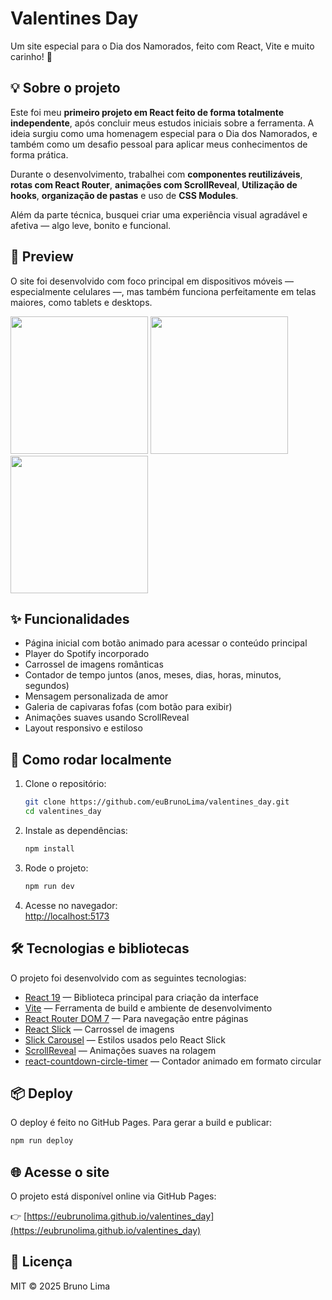 # Valentines Day

Um site especial para o Dia dos Namorados, feito com React, Vite e muito carinho! 💖

## 💡 Sobre o projeto

Este foi meu **primeiro projeto em React feito de forma totalmente independente**, após concluir meus estudos iniciais sobre a ferramenta. A ideia surgiu como uma homenagem especial para o Dia dos Namorados, e também como um desafio pessoal para aplicar meus conhecimentos de forma prática.

Durante o desenvolvimento, trabalhei com **componentes reutilizáveis**, **rotas com React Router**, **animações com ScrollReveal**, **Utilização de hooks**, **organização de pastas** e uso de **CSS Modules**.

Além da parte técnica, busquei criar uma experiência visual agradável e afetiva — algo leve, bonito e funcional.

## 💌 Preview

O site foi desenvolvido com foco principal em dispositivos móveis — especialmente celulares —, mas também funciona perfeitamente em telas maiores, como tablets e desktops.

 <img src="https://github.com/user-attachments/assets/d945d510-edf7-49da-97d1-9acac5382ba1" width="220" height="auto">
 <img src="https://github.com/user-attachments/assets/55d599d5-cfd0-4fa7-b2f4-1147ff2cd0c1" width="220" height="auto">
 <img src="https://github.com/user-attachments/assets/3d55797a-9ed9-4105-86b2-2b992fc3e25a" width="220" height="auto">

## ✨ Funcionalidades

- Página inicial com botão animado para acessar o conteúdo principal
- Player do Spotify incorporado
- Carrossel de imagens românticas
- Contador de tempo juntos (anos, meses, dias, horas, minutos, segundos)
- Mensagem personalizada de amor
- Galeria de capivaras fofas (com botão para exibir)
- Animações suaves usando ScrollReveal
- Layout responsivo e estiloso

## 🚀 Como rodar localmente

1. Clone o repositório:
   ```sh
   git clone https://github.com/euBrunoLima/valentines_day.git
   cd valentines_day
   ```

2. Instale as dependências:
   ```sh
   npm install
   ```

3. Rode o projeto:
   ```sh
   npm run dev
   ```

4. Acesse no navegador:  
   [http://localhost:5173](http://localhost:5173)

## 🛠️ Tecnologias e bibliotecas

O projeto foi desenvolvido com as seguintes tecnologias:

- [React 19](https://react.dev/) — Biblioteca principal para criação da interface
- [Vite](https://vitejs.dev/) — Ferramenta de build e ambiente de desenvolvimento
- [React Router DOM 7](https://reactrouter.com/) — Para navegação entre páginas
- [React Slick](https://react-slick.neostack.com/) — Carrossel de imagens
- [Slick Carousel](https://kenwheeler.github.io/slick/) — Estilos usados pelo React Slick
- [ScrollReveal](https://scrollrevealjs.org/) — Animações suaves na rolagem
- [react-countdown-circle-timer](https://www.npmjs.com/package/react-countdown-circle-timer) — Contador animado em formato circular


## 📦 Deploy

O deploy é feito no GitHub Pages. Para gerar a build e publicar:
```sh
npm run deploy
```

## 🌐 Acesse o site

O projeto está disponível online via GitHub Pages:

👉 [https://eubrunolima.github.io/valentines_day](https://eubrunolima.github.io/valentines_day)

## 📄 Licença

MIT © 2025 Bruno Lima

